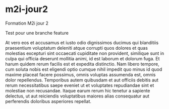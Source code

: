 # m2i-jour2
Formation M2i jour 2

Test pour une branche feature

At vero eos et accusamus et iusto odio dignissimos
 ducimus qui blanditiis praesentium voluptatum deleniti
 atque corrupti quos dolores et quas molestias excepturi
 sint occaecati cupiditate non provident, similique sunt
 in culpa qui officia deserunt mollitia animi, id est laborum 
 et dolorum fuga. Et harum quidem rerum facilis est et expedita 
 distinctio. Nam libero tempore, cum soluta nobis est eligendi optio 
 cumque nihil impedit quo minus id quod maxime placeat facere possimus,
 omnis voluptas assumenda est, omnis dolor repellendus. Temporibus autem 
 quibusdam et aut officiis debitis aut rerum necessitatibus saepe eveniet 
 ut et voluptates repudiandae sint et molestiae non recusandae. Itaque earum 
 rerum hic tenetur a sapiente delectus, ut aut reiciendis voluptatibus maiores 
 alias consequatur aut perferendis doloribus asperiores repellat.

